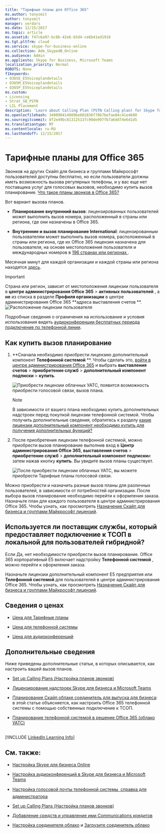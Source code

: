 ```yaml
---
title: "Тарифные планы для Office 365"
ms.author: tonysmit
author: tonysmit
manager: serdars
ms.date: 12/15/2017
ms.topic: article
ms.assetid: f47c6a97-bc8b-42e6-b5d4-ce6b41ed1918
ms.tgt.pltfrm: cloud
ms.service: skype-for-business-online
ms.collection: Adm_Skype4B_Online
ms.audience: Admin
ms.appliesto: Skype for Business, Microsoft Teams
localization_priority: Normal
ROBOTS: None
f1keywords:
- O365E_E5Voiceplandetails
- O365M_E5Voiceplandetails
- O365P_E5Voiceplandetails
ms.custom:
- Licensing
- Strat_SB_PSTN
- LIL Placement
description: 'Learn about Calling Plan (PSTN Calling plan) for Skype for business options and how to get licenses for your organization. '
ms.openlocfilehash: 340090414989be602836f78b7befae84c41e4680
ms.sourcegitcommit: 8f2e49bc813125137c90de997fb7a6dd74e6d1d5
ms.translationtype: MT
ms.contentlocale: ru-RU
ms.lasthandoff: 12/15/2017
---
```

# <a name="calling-plans-for-office-365"></a>Тарифные планы для Office 365

Звонков на других Скайп для бизнеса и группами Майкрософт пользователей доступны бесплатно, но если пользователи должны иметь возможность вызова регулярных телефоны, и у вас еще нет поставщика услуг для голосовых вызовов, необходимо купить вызов планирование. [Что такое планы звонков в Office 365?](../what-are-calling-plans-in-office-365/what-are-calling-plans-in-office-365.md)
  
Вот вариант вызова планов.
  
- **Планирование внутренний вызов**: лицензированных пользователей может выполнить вызов номера, расположенный в страны или региона, где они назначены в Office 365.
    
- **Внутренние и вызов планирование International**: лицензированным пользователям может выполнить вызов номера, расположенный в страны или региона, где их Office 365 лицензия назначена для пользователя, на основе местоположения пользователя и международных номеров в [196 странах или регионах ](../country-and-region-availability-for-audio-conferencing-and-calling-plans/users-can-make-outbound-calls-to-these-countries-and-regions.md).
    
Месячная минут для каждой организации и каждой страны или региона находятся [здесь](../country-and-region-availability-for-audio-conferencing-and-calling-plans/country-and-region-availability-for-audio-conferencing-and-calling-plans.md).
  
> [!IMPORTANT]
> Страна или регион, зависит от местоположения лицензии пользователя в **центре администрирования Office 365** > **активных пользователей** , а **не** из списка в разделе **Профиля организации** в центре администрирования Office 365 **адреса выставления счетов **.   
![Расположение лицензии пользователя](../images/cc1e16d1-8a5e-43e0-99a3-dc991efdfbab.png)
  
Подробные сведения о ограничения на использование и условия использования видеть [аудиоконференции бесплатных периода подключение по телефонной линии](../accessibility-and-regulatory/complimentary-dial-out-period.md).
  
## <a name="how-to-buy-a-calling-plan"></a>Как купить вызов планирование

1. **Сначала необходимо приобрести лицензию дополнительный компонент **Телефонной системой** **. Чтобы сделать это, [войти в центре администрирования Office 365](https://portal.office.com/adminportal/home?add=sub&amp;adminportal=1#/catalog) и выбрать **выставления счетов** > **приобретение служб** > **дополнительный компонент подписки** > **купить**.
    
    ![Приобрести лицензии облачных УАТС, появится возможность приобрести голосовой связи, вызов плана.](../images/5893fca0-292c-4cdf-9b43-c507a8b44b74.png)
  
    > [!NOTE]
    > В зависимости от вашего плана необходимо купить дополнительных надстроек перед покупкой лицензии телефонной системой. Чтобы получить дополнительные сведения, обратитесь к разделу [какие лицензии дополнительный компонент необходимо купить для получения дополнительных функций?](skype-for-business-and-microsoft-teams-add-on-licensing.md#bkmk_whichaddons)
  
2. После приобретения лицензии телефонной системой, можно приобрести вызов планирование выполнив вход в **Центр администрирования Office 365**, **выставления счетов** > **приобретение служб** > **дополнительный компонент подписки**и затем нажав кнопку **купить**. Вы увидите вызов планы существует.
    
    ![После приобрести лицензии облачных УАТС, вы можете приобрести Тарифные планы голосовой связи.](../images/ab2d6dce-56eb-4bbc-ac1a-430b0c065d18.png)
  
Можно приобрести и назначить разные вызов планы для различных пользователей, в зависимости от потребностей организации. После выбора вызов планирование необходимо перейти к оформления заказа. Назначьте план для каждого пользователя в центре администрирования Office 365. Чтобы узнать, как просмотреть [Назначение Скайп для бизнеса и группами Майкрософт лицензий](assign-skype-for-business-and-microsoft-teams-licenses.md).
  
## <a name="do-you-have-a-service-provider-that-provides-on-premises-pstn-connectivity-for-hybrid-users"></a>Используется ли поставщик службы, который предоставляет подключение к ТСОП в локальной для пользователей гибридной?

Если Да, нет необходимости приобрести вызов планирование. Office 365 корпоративный E5 включает надстройку **Телефонной системой** , можно перейти к оформления заказа.
  
Назначьте лицензии дополнительный компонент E5 предприятия или **Телефонной системой** для пользователей в центре администрирования Office 365. Чтобы узнать, как просмотреть [Назначение Скайп для бизнеса и группами Майкрософт лицензий](assign-skype-for-business-and-microsoft-teams-licenses.md).
  
## <a name="pricing-information"></a>Сведения о ценах

- [Цена для Тарифные планы](https://go.microsoft.com/fwlink/?LinkId=799761)
    
- [Цена для телефонной системы](https://go.microsoft.com/fwlink/?linkid=799763)
    
- [Цена для аудиоконференций](https://go.microsoft.com/fwlink/?linkid=799762)
    
## <a name="for-more-information"></a>Дополнительные сведения

Ниже приведены дополнительные статьи, в которых описывается, как настроить вашей вызов планов.
  
- [Set up Calling Plans (Настройка планов звонков)](../what-are-calling-plans-in-office-365/set-up-calling-plans.md)
    
- [Лицензирование надстроек Skype для бизнеса и Microsoft Teams](skype-for-business-and-microsoft-teams-add-on-licensing.md)
    
- [Планирование Скайп облаке соединитель для выпуска для бизнеса](https://technet.microsoft.com/EN-US/library/Mt605227.aspx): в этой статье объясняется, как настроить Office 365 телефонной системы с помощью собственных подключение к ТСОП.
    
- [Планирование телефонной системой в решение Office 365 (облако УАТС)](https://go.microsoft.com/fwlink/p/?LinkId=717926)
    
## 

[!INCLUDE [LinkedIn Learning Info](../common/office/linkedin-learning-info.md)]
   
## <a name="related-topics"></a>См. также:

- [Настройка Skype для бизнеса Online](../set-up-skype-for-business-online/set-up-skype-for-business-online.md)
    
- [Настройка аудиоконференций в Skype для бизнеса и Microsoft Teams](../audio-conferencing-in-office-365/set-up-audio-conferencing.md)
    
- [Настройка голосовой почты телефонной системы  справка для администратора](../what-is-phone-system-in-office-365/phone-system-voicemail/set-up-phone-system-voicemail.md)
    
- [Set up Calling Plans (Настройка планов звонков)](../what-are-calling-plans-in-office-365/set-up-calling-plans.md)
    
- [Добавление средств и управление ими Communications кредитов](add-funds-and-manage-communications-credits.md)
    
- [Настройка соединителя облако](https://technet.microsoft.com/en-us/library/mt605228.aspx) и [Загрузите соединитель облако](https://aka.ms/CloudConnectorInstaller)
  

